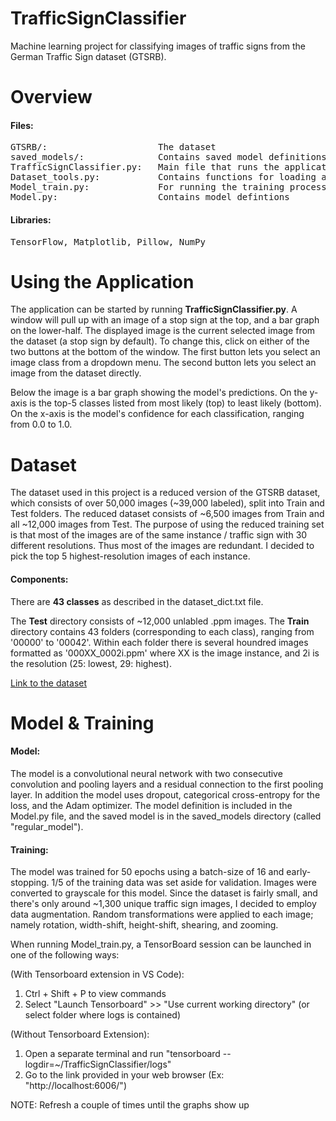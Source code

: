 # TrafficSignClassifier
Machine learning project for classifying images of traffic signs from the German Traffic Sign dataset (GTSRB).

# Overview
#### Files:
<pre>
GTSRB/:                     The dataset
saved_models/:              Contains saved model definitions and weights
TrafficSignClassifier.py:   Main file that runs the application
Dataset_tools.py:           Contains functions for loading and formatting image data from the dataset
Model_train.py:             For running the training process
Model.py:                   Contains model defintions
</pre>
#### Libraries:
<pre>TensorFlow, Matplotlib, Pillow, NumPy</pre>

# Using the Application
The application can be started by running **TrafficSignClassifier.py**. A window will pull up with an image of a
stop sign at the top, and a bar graph on the lower-half. The displayed image is the current selected image from
the dataset (a stop sign by default). To change this, click on either of the two buttons at the bottom of the
window. The first button lets you select an image class from a dropdown menu. The second button lets you select
an image from the dataset directly.

Below the image is a bar graph showing the model's predictions. On the y-axis is the top-5 classes listed from
most likely (top) to least likely (bottom). On the x-axis is the model's confidence for each classification,
ranging from 0.0 to 1.0.

# Dataset
The dataset used in this project is a reduced version of the GTSRB dataset, which consists of over 50,000 images
(~39,000 labeled), split into Train and Test folders. The reduced dataset consists of ~6,500 images from Train and
all ~12,000 images from Test. The purpose of using the reduced training set is that most of the images are of the
same instance / traffic sign with 30 different resolutions. Thus most of the images are redundant. I decided to
pick the top 5 highest-resolution images of each instance.

#### Components:
There are **43 classes** as described in the dataset_dict.txt file.

The **Test** directory consists of ~12,000 unlabled .ppm images. The **Train** directory contains 43 folders
(corresponding to each class), ranging from '00000' to '00042'. Within each folder there is several houndred images
formatted as '000XX_0002i.ppm' where XX is the image instance, and 2i is the resolution (25: lowest, 29: highest).

[Link to the dataset](https://sid.erda.dk/public/archives/daaeac0d7ce1152aea9b61d9f1e19370/published-archive.html)
# Model & Training
#### Model:
The model is a convolutional neural network with two consecutive convolution and pooling layers and a residual connection
to the first pooling layer. In addition the model uses dropout, categorical cross-entropy for the loss, and the Adam
optimizer. The model definition is included in the Model.py file, and the saved model is in the saved_models directory
(called "regular_model").
#### Training:
The model was trained for 50 epochs using a batch-size of 16 and early-stopping. 1/5 of the training data was set
aside for validation. Images were converted to grayscale for this model. Since the dataset is fairly small, and there's
only around ~1,300 unique traffic sign images, I decided to employ data augmentation. Random transformations were applied
to each image; namely rotation, width-shift, height-shift, shearing, and zooming.

When running Model_train.py, a TensorBoard session can be launched in one of the following ways:

(With Tensorboard extension in VS Code):
1) Ctrl + Shift + P  to view commands
2) Select "Launch Tensorboard" >> "Use current working directory" (or select folder where logs is contained)

(Without Tensorboard Extension):
1) Open a separate terminal and run "tensorboard --logdir=~/TrafficSignClassifier/logs"
2) Go to the link provided in your web browser (Ex:  "http://localhost:6006/")

NOTE:  Refresh a couple of times until the graphs show up
